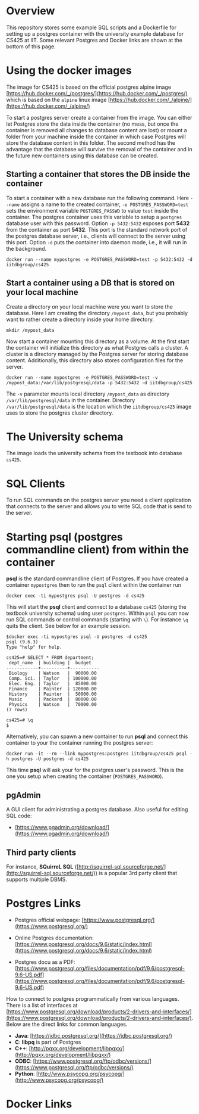 # Overview

This repository stores some example SQL scripts and a Dockerfile for setting up a postgres container with the university example database for CS425 at IIT. Some relevant Postgres and Docker links are shown at the bottom of this page.

# Using the docker images

The image for CS425 is based on the official postgres alpine image [https://hub.docker.com/_/postgres/](https://hub.docker.com/_/postgres/) which is based on the `alpine` linux image [https://hub.docker.com/_/alpine/](https://hub.docker.com/_/alpine/)

To start a postgres server create a container from the image. You can either let Postgres store the data inside the container (no mess, but once the container is removed all changes to database content are lost) or mount a folder from your machine inside the container in which case Postgres will store the database content in this folder. The second method has the advantage that the database will survive the removal of the container and in the future new containers using this database can be created.

## Starting a container that stores the DB inside the container

To start a container with a new database run the following command. Here `--name` assigns a name to the created container, `-e POSTGRES_PASSWORD=test` sets the environment variable `POSTGRES_PASSWD` to value `test` inside the container. The postgres container uses this variable to setup a `postgres` database user with this password. Option `-p 5432:5432` exposes port **5432** from the container as port **5432**. This port is the standard network port of the postgres database server, i.e., clients will connect to the server using this port. Option `-d` puts the container into daemon mode, i.e., it will run in the background.

~~~
docker run --name mypostgres -e POSTGRES_PASSWORD=test -p 5432:5432 -d iitdbgroup/cs425
~~~

## Start a container using a DB that is stored on your local machine

Create a directory on your local machine were you want to store the database. Here I am creating the directory `/mypost_data`, but you probably want to rather create a directory inside your home directory.

~~~
mkdir /mypost_data
~~~

Now start a container mounting this directory as a volume. At the first start the container will initialize this directory as what Postgres calls a cluster. A cluster is a directory managed by the Postgres server for storing database content. Additionally, this directory also stores configuration files for the server.

~~~
docker run --name mypostgres -e POSTGRES_PASSWORD=test -v /mypost_data:/var/lib/postgresql/data -p 5432:5432 -d iitdbgroup/cs425
~~~

The `-v` parameter mounts local directory `/mypost_data` as directory `/var/lib/postgresql/data` in the container. Directory `/var/lib/postgresql/data` is the location which the `iitdbgroup/cs425` image uses to store the postgres cluster directory.


# The University schema

The image loads the university schema from the testbook into database `cs425`. 

# SQL Clients #

To run SQL commands on the postgres server you need a client application that connects to the server and allows you to write SQL code that is send to the server.

# Starting psql (postgres commandline client) from within the container #

**psql** is the standard commandline client of Postgres. If you have created a container `mypostgres` then to run the `psql` client within the container run

~~~
docker exec -ti mypostgres psql -U postgres -d cs425
~~~

This will start the **psql** client and connect to a database `cs425` (storing the textbook university schema) using user `postgres`. Within `psql` you can now run SQL commands or control commands (starting with `\`). For instance `\q` quits the client. See below for an example session.

~~~
$docker exec -ti mypostgres psql -U postgres -d cs425
psql (9.6.3)
Type "help" for help.

cs425=# SELECT * FROM department;
 dept_name  | building |  budget
------------+----------+-----------
 Biology    | Watson   |  90000.00
 Comp. Sci. | Taylor   | 100000.00
 Elec. Eng. | Taylor   |  85000.00
 Finance    | Painter  | 120000.00
 History    | Painter  |  50000.00
 Music      | Packard  |  80000.00
 Physics    | Watson   |  70000.00
(7 rows)

cs425=# \q
$
~~~

Alternatively, you can spawn a new container to run **psql** and connect this container to your the container running the postgres server:

~~~
docker run -it --rm --link mypostgres:postgres iitdbgroup/cs425 psql -h postgres -U postgres -d cs425
~~~

This time **psql** will ask your for the postgres user's password. This is the one you setup when creating the container (`POSTGRES_PASSWORD`).


## pgAdmin

A GUI client for administrating a postgres database. Also useful for editing SQL code:

* [https://www.pgadmin.org/download/](https://www.pgadmin.org/download/)

## Third party clients

For instance, **SQuirreL SQL** ([http://squirrel-sql.sourceforge.net/](http://squirrel-sql.sourceforge.net/)) is a popular 3rd party client that supports multiple DBMS.

# Postgres Links

* Postgres official webpage: [https://www.postgresql.org/](https://www.postgresql.org/)

* Online Postgres documentation: [https://www.postgresql.org/docs/9.6/static/index.html](https://www.postgresql.org/docs/9.6/static/index.html)

* Postgres docu as a PDF: [https://www.postgresql.org/files/documentation/pdf/9.6/postgresql-9.6-US.pdf](https://www.postgresql.org/files/documentation/pdf/9.6/postgresql-9.6-US.pdf)

How to connect to postgres programmatically from various languages. There is a list of interfaces at [https://www.postgresql.org/download/products/2-drivers-and-interfaces/](https://www.postgresql.org/download/products/2-drivers-and-interfaces/). Below are the direct links for common languages.

* **Java**: [https://jdbc.postgresql.org/](https://jdbc.postgresql.org/)
* **C**: **libpq** is part of Postgres
* **C++**: [http://pqxx.org/development/libpqxx/](http://pqxx.org/development/libpqxx/)
* **ODBC**: [https://www.postgresql.org/ftp/odbc/versions/](https://www.postgresql.org/ftp/odbc/versions/)
* **Python**: [http://www.psycopg.org/psycopg/](http://www.psycopg.org/psycopg/)


# Docker Links



